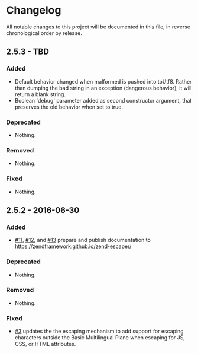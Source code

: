 # Changelog

All notable changes to this project will be documented in this file, in reverse chronological order by release.

## 2.5.3 - TBD

### Added

- Default behavior changed when malformed is pushed into toUtf8.  Rather than dumping the bad string in an exception (dangerous behavior), it will return a blank string.
- Boolean 'debug' parameter added as second constructor argument, that preserves the old behavior when set to true. 

### Deprecated

- Nothing.

### Removed

- Nothing.

### Fixed

- Nothing.

## 2.5.2 - 2016-06-30

### Added

- [#11](https://github.com/zendframework/zend-escaper/pull/11),
  [#12](https://github.com/zendframework/zend-escaper/pull/12), and
  [#13](https://github.com/zendframework/zend-escaper/pull/13) prepare and
  publish documentation to https://zendframework.github.io/zend-escaper/

### Deprecated

- Nothing.

### Removed

- Nothing.

### Fixed

- [#3](https://github.com/zendframework/zend-escaper/pull/3) updates the
  the escaping mechanism to add support for escaping characters outside the Basic
  Multilingual Plane when escaping for JS, CSS, or HTML attributes.
